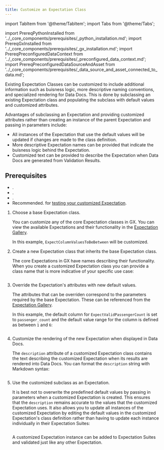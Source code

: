 ```yaml
---
title: Customize an Expectation Class
---
```

import TabItem from '@theme/TabItem';
import Tabs from '@theme/Tabs';

import PrereqPythonInstalled from '../_core_components/prerequisites/_python_installation.md';
import PrereqGxInstalled from '../_core_components/prerequisites/_gx_installation.md';
import PrereqPreconfiguredDataContext from '../_core_components/prerequisites/_preconfigured_data_context.md';
import PrereqPreconfiguredDataSourceAndAsset from '../_core_components/prerequisites/_data_source_and_asset_connected_to_data.md';

Existing Expectation Classes can be customized to include additional information such as buisness logic, more descriptive naming conventions, and specialized rendering for Data Docs.  This is done by subclassing an existing Expectation class and populating the subclass with default values and customized attributes.

Advantages of subclassing an Expectation and providing customized attributes rather than creating an instance of the parent Expectation and passing in parameters include:

   - All instances of the Expectation that use the default values will be updated if changes are made to the class definition.
   - More descriptive Expectation names can be provided that indicate the buisness logic behind the Expectation.
   - Customized text can be provided to describe the Expectation when Data Docs are generated from Validation Results.

<h2>Prerequisites</h2>

- <PrereqPythonInstalled/>.
- <PrereqGxInstalled/>.
- <PrereqPreconfiguredDataContext/>.
- Recommended. <PrereqPreconfiguredDataSourceAndAsset/> for [testing your customized Expectation](/core/define_expectations/test_an_expectation.md).

<Tabs>

<TabItem value="procedure" label="Procedure">

1. Choose a base Expectation class.

   You can customize any of the core Expectation classes in GX. You can view the available Expectations and their functionality in the [Expectation Gallery](https://greatexpectations.io/expectations).

   In this example, `ExpectColumnValuesToBeBetween` will be customized.

2. Create a new Expectation class that inherits the base Expectation class.
  
   The core Expectations in GX have names describing their functionality.  When you create a customized Expectation class you can provide a class name that is more indicative of your specific use case:

   ```python title="Python" name="docs/docusaurus/docs/core/customize_expectations/_examples/define_a_custom_expectation_class.py - define a custom Expectation subclass"
   ```

3. Override the Expectation's attributes with new default values.

   The attributes that can be overriden correspond to the parameters required by the base Expectation.  These can be referenced from the [Expectation Gallery](https://greatexpectations.io/expectations).

   In this example, the default column for `ExpectValidPassengerCount` is set to `passenger_count` and the default value range for the column is defined as between `1` and `6`:

   ```python title="Python" name="docs/docusaurus/docs/core/customize_expectations/_examples/define_a_custom_expectation_class.py - define default attributes for a custom Expectation class"
   ```

4. Customize the rendering of the new Expectation when displayed in Data Docs.

   The `description` attribute of a customized Expectation class contains the text describing the customized Expectation when its results are rendered into Data Docs.  You can format the `description` string with Markdown syntax:

   ```python title="Python" name="docs/docusaurus/docs/core/customize_expectations/_examples/define_a_custom_expectation_class.py - define description attribute for a cusom Expectation"
   ```

5. Use the customized subclass as an Expectation.

   It is best not to overwrite the predefined default values by passing in parameters when a customized Expectation is created.  This ensures that the `description` remains accurate to the values that the customized Expectation uses.  It also allows you to update all instances of the customized Expectation by editing the default values in the customized Expectation's class definition rather than having to update each instance individually in their Expectation Suites:

   ```python title="Python" name="docs/docusaurus/docs/core/customize_expectations/_examples/define_a_custom_expectation_class.py - instantiate a Custom Expectation"
   ```

   A customized Expectation instance can be added to Expectation Suites and validated just like any other Expectation.

</TabItem>

<TabItem value="sample_code" label="Sample code">

```python title="Python" name="docs/docusaurus/docs/core/customize_expectations/_examples/define_a_custom_expectation_class.py - full code example"
```

</TabItem>

</Tabs>